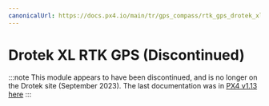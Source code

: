 ```yaml
---
canonicalUrl: https://docs.px4.io/main/tr/gps_compass/rtk_gps_drotek_xl
---
```


# Drotek XL RTK GPS (Discontinued)

:::note
This module appears to have been discontinued, and is no longer on the Drotek site (September 2023). The last documentation was in [PX4 v1.13 here](https://docs.px4.io/v1.13/en/gps_compass/rtk_gps_drotek_xl.html)
:::

<!-- delete ../../assets/hardware/gps/rtk_base_drotek_xl_rtk_gps.jpg if still present -->
